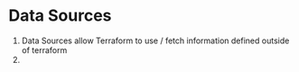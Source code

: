 # Data Sources #
1. Data Sources allow Terraform to use / fetch information defined outside of terraform
2. 